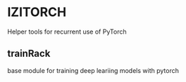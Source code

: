 # IZITORCH

Helper tools for recurrent use of PyTorch

## trainRack

base module for training deep leariing models with pytorch